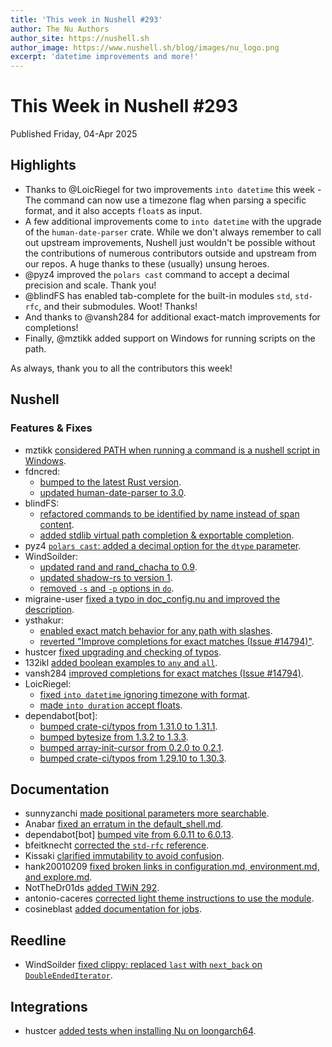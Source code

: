```yaml
---
title: 'This week in Nushell #293'
author: The Nu Authors
author_site: https://nushell.sh
author_image: https://www.nushell.sh/blog/images/nu_logo.png
excerpt: 'datetime improvements and more!'
---
```


# This Week in Nushell #293

Published Friday, 04-Apr 2025

## Highlights

- Thanks to @LoicRiegel for two improvements `into datetime` this week - The command can now use a timezone flag when parsing a specific format, and it also accepts `float`s as input.
- A few additional improvements come to `into datetime` with the upgrade of the `human-date-parser` crate. While we don't always remember to call out upstream improvements, Nushell
  just wouldn't be possible without the contributions of numerous contributors outside and upstream from our repos. A huge thanks to these (usually) unsung heroes.
- @pyz4 improved the `polars cast` command to accept a decimal precision and scale. Thank you!
- @blindFS has enabled tab-complete for the built-in modules `std`, `std-rfc`, and their submodules. Woot! Thanks!
- And thanks to @vansh284 for additional exact-match improvements for completions!
- Finally, @mztikk added support on Windows for running scripts on the path.

As always, thank you to all the contributors this week!

## Nushell

### Features & Fixes

- mztikk [considered PATH when running a command is a nushell script in Windows](https://github.com/nushell/nushell/pull/15486).
- fdncred:
  - [bumped to the latest Rust version](https://github.com/nushell/nushell/pull/15483).
  - [updated human-date-parser to 3.0](https://github.com/nushell/nushell/pull/15426).
- blindFS:
  - [refactored commands to be identified by name instead of span content](https://github.com/nushell/nushell/pull/15471).
  - [added stdlib virtual path completion & exportable completion](https://github.com/nushell/nushell/pull/15270).
- pyz4 [`polars cast`: added a decimal option for the `dtype` parameter](https://github.com/nushell/nushell/pull/15464).
- WindSoilder:
  - [updated rand and rand_chacha to 0.9](https://github.com/nushell/nushell/pull/15463).
  - [updated shadow-rs to version 1](https://github.com/nushell/nushell/pull/15462).
  - [removed `-s` and `-p` options in `do`](https://github.com/nushell/nushell/pull/15456).
- migraine-user [fixed a typo in doc_config.nu and improved the description](https://github.com/nushell/nushell/pull/15461).
- ysthakur:
  - [enabled exact match behavior for any path with slashes](https://github.com/nushell/nushell/pull/15458).
  - [reverted "Improve completions for exact matches (Issue #14794)"](https://github.com/nushell/nushell/pull/15457).
- hustcer [fixed upgrading and checking of typos](https://github.com/nushell/nushell/pull/15454).
- 132ikl [added boolean examples to `any` and `all`](https://github.com/nushell/nushell/pull/15442).
- vansh284 [improved completions for exact matches (Issue #14794)](https://github.com/nushell/nushell/pull/15387).
- LoicRiegel:
  - [fixed `into datetime` ignoring timezone with format](https://github.com/nushell/nushell/pull/15370).
  - [made `into duration` accept floats](https://github.com/nushell/nushell/pull/15297).
- dependabot[bot]:
  - [bumped crate-ci/typos from 1.31.0 to 1.31.1](https://github.com/nushell/nushell/pull/15469).
  - [bumped bytesize from 1.3.2 to 1.3.3](https://github.com/nushell/nushell/pull/15468).
  - [bumped array-init-cursor from 0.2.0 to 0.2.1](https://github.com/nushell/nushell/pull/15460).
  - [bumped crate-ci/typos from 1.29.10 to 1.30.3](https://github.com/nushell/nushell/pull/15418).

## Documentation

- sunnyzanchi [made positional parameters more searchable](https://github.com/nushell/nushell.github.io/pull/1859).
- Anabar [fixed an erratum in the default_shell.md](https://github.com/nushell/nushell.github.io/pull/1857).
- dependabot[bot] [bumped vite from 6.0.11 to 6.0.13](https://github.com/nushell/nushell.github.io/pull/1856).
- bfeitknecht [corrected the `std-rfc` reference](https://github.com/nushell/nushell.github.io/pull/1854).
- Kissaki [clarified immutability to avoid confusion](https://github.com/nushell/nushell.github.io/pull/1853).
- hank20010209 [fixed broken links in configuration.md, environment.md, and explore.md](https://github.com/nushell/nushell.github.io/pull/1852).
- NotTheDr01ds [added TWiN 292](https://github.com/nushell/nushell.github.io/pull/1851).
- antonio-caceres [corrected light theme instructions to use the module](https://github.com/nushell/nushell.github.io/pull/1842).
- cosineblast [added documentation for jobs](https://github.com/nushell/nushell.github.io/pull/1826).

## Reedline

- WindSoilder [fixed clippy: replaced `last` with `next_back` on `DoubleEndedIterator`](https://github.com/nushell/reedline/pull/902).

## Integrations

- hustcer [added tests when installing Nu on loongarch64](https://github.com/nushell/integrations/pull/45).
